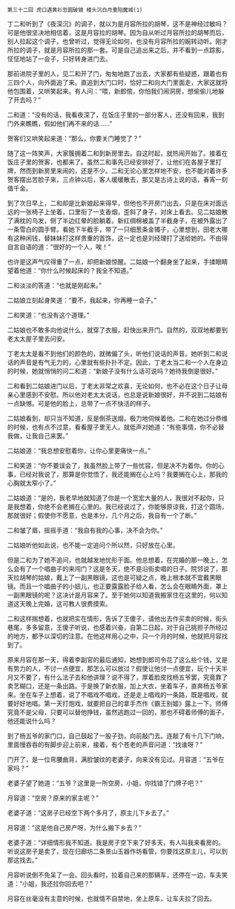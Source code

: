     第三十二回 虎口遇黄衫忽圆破镜 楼头沉白月重陷魔城(1) 

   丁二和听到了《夜深沉》的调子，就以为是月容所拉的胡琴，这不是神经过敏吗？可是他很坚决地相信着，这是月容拉的胡琴。因为自从听过月容所拉的胡琴而后，别人拉起这个调子，也曾听过，觉得无论如何，也没有月容所拉的婉转动听。刚才所拉的调子，就是月容所拉的那一套。可是自己追出来之后，并不看到一点踪影，怔怔地站了一会子，只好转身进门去。

   那前进院子里的人，见二和开了门，匆匆地跑了出去，大家都有些疑惑，跟着也有三四个人，向外面追了来。直追到大门口时，恰好二和向大门里面走，大家这就将他包围着，又哄笑起来。有人问：“喂，新郎倌，你怕我们闹洞房，想偷偷儿地躲了开去吗？”

   二和道：“没有的话，我看夜深了，在饭庄子里的一部分客人，还没有回来，我到门外来瞧瞧，假如他们再不来的话……”

   贺客们又哄笑起来道：“那么，你要关门睡觉了？”

   随了这一阵笑声，大家簇拥着二和到新房里去。自这时起，就热闹开始了。接着在饭庄子里的贺客，也都来了。虽然二和事先已经安排好了，让他们在各屋子里打牌，然而到新房里来闹的，还是不少。二和无论心里怎样地不安，也不能对着许多贺客摆出苦脸子来，三点钟以后，客人缓缓散去，那又是古诗上说的话，春宵一刻值千金。

   到了次日早上，二和却是比新娘起来得早，但他也不开房门出去，只是在床对面远远的一张椅子上坐着，口里衔了一支香烟，歪斜了身子，对床上看去。见二姑娘散了满枕的乌发，侧了半边红晕的脸躺着。新红绸棉被盖了半截身子，在被外露出了一条雪白的圆手臂。看她下半截手，带了一只细葱条金镯子，心里想到，田老大哪有这种闲钱，替妹妹打这样贵重的首饰，这一定也是刘经理打了送给她的。不由得自言自语的道：“很好的一个人，唉！”

   也许是这声气叹得重了一点，却把新娘惊醒。二姑娘一个翻身坐了起来，手揉眼睛望着他道：“你什么时候起床的？我全不知道。”

   二和淡淡的答道：“也就是刚起来。”

   二姑娘立刻起身笑道：“要不，我起来，你再睡一会子。”

   二和笑道：“也没有这个道理。”

   二姑娘也不敢多向他说什么，就穿了衣服，赶快出来开门。自然的，双双地都要到老太太屋子里去问安。

   丁老太太是看不到他们的颜色的，就微偏了头，听他们说话的声音。她听到二和说话的声音是有气无力的，心里就有些扑扑不定。因此，丁老太当二和一个人在身边的时候，她就悄悄的问二和道：“新娘子没有什么话可说吗？她待我倒是很好。”

   二和看到二姑娘进门以后，丁老太非常之欢喜，无论如何，也不必在这个日子让母亲心里感到不安慰。所以他对老太太说话，也总是说新娘很好，并不说到二姑娘有一点缺憾。可是他的脸上，总带了一点不快活的样子。

   二姑娘看到，却只当不知道，反是倒茶送烟，极力地伺候着他。二和在她过分恭维的时候，也有点不过意，看看屋子里无人，就低声对她道：“有些事情，你不必替我做，让我自己来罢。”

   二姑娘道：“我总想安慰着你，让你心里更痛快一点。”

   二和笑道：“你不要误会了，我虽然脸上带了一些忧容，但是决不为着你。你的心事，已经对我说了，那算是你觉悟了，我还能搁在心上吗？我要搁在心上，那我的心胸就太窄小了。”

   二姑娘道：“是的，我老早地就知道了你是一个宽宏大量的人，我很对不起你，只是我想着，你绝不会老搁在心里的。我已经说过了，你能够原谅我，打这个圆场，那就很好；假使你不愿意，也是本分，几个月之后，我自有一个了断。”

   二和皱了眉，摇摇手道：“我自有我的心事，决不会为你。”

   二姑娘听他如此说，也不能一定追问个所以然，只好放在心里。

   但是二和为了她不追问，也就越发地忧形于面。他总想着，在完婚的那一晚上，怎么会有了一个唱曲子的来闯门？这是冬天，绝不是沿街卖唱的日子。院邻说了，那天拉胡琴的姑娘，戴上了一副黑眼镜，这也是可疑之点，晚上根本就不宜戴黑眼镜。而且一个唱曲子的小妞儿，也正要露露脸子给人看，怎么会在眼睛外面，罩上一副黑眼镜的呢？这决计是月容来了。至于她何以知道我搬家住在这里的，何以知道这天晚上完婚，这可教人很费摸索。

   二和这样揣想着，也就把实在情形，告诉了王傻子，请他出去作买卖的时候，街头巷尾，多多留意，王傻子听说，也感着兴奋，自第二日起，对于自己挑担子所经过的地方，都予以深切的注意。在他这样用心之中，只一个月的时候，他就把月容找到了。

   原来月容在那一天，得着李副官的最后通知，她想到郎司令花了这么些个钱，又是有势力的人，不讨一点便宜，那怎么可以放过？假使让他讨一点便宜，玩个十天半月又不要了，有什么法子去和他讲理？说不得了，厚着脸皮找杨五爷罢，究竟靠了卖艺糊口，还是一条出路。于是换了新衣服，加上大衣，坐着车子，直奔杨五爷家来。坐在车子上想着，说了不唱戏不唱戏，还是走上唱戏的一条路，既是唱戏，就要好好地唱。第一天打炮戏，就要把自己的拿手杰作《霸王别姬》露上一下。师傅究竟不是父母，只要可以替他挣钱，虽然逃跑过一回的，那也不碍着师傅的面子，他还能说什么吗？

   到了杨五爷的家门口，自己鼓起了一股子劲，向前敲门去。连敲了有十几下门响，里面慢吞吞的有脚步迎上前来，接着，有个苍老的声音问道：“找谁呀？”

   门开了，是一位弯腰曲背，满脸皱纹的老婆子，向来没有见过。月容道：“五爷在家吗？”

   老婆子望了她道：“五爷？这里是一所空房，小姐，你找错了门牌子吧？”

   月容道：“空房？原来的家主呢？”

   老婆子道：“这房子已经空下两个多月了，原主儿下乡去了。”

   月容道：“这是他自己房产呀，为什么搬下乡去？”

   老婆子道：“详细情形我不知道。我是房子空下来了好多天，有人叫我来看房的。听说这房子是卖了，现在归廊坊二条景山玉器作坊看管，你要找这原主儿，可以到那这找去。”

   月容听说倒不免呆了一会。回头看时，拉着自己来的那辆车，还停在一边，车夫笑道：“小姐，我还拉你回去吧？”

   月容在丝毫没有主意的时候，也就情不自禁地，坐上原车，让车夫拉了回去。

